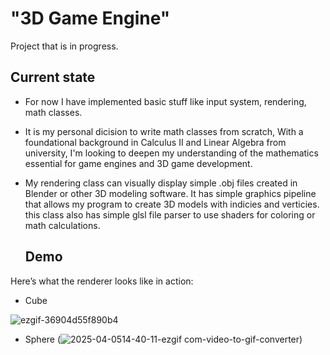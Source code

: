 # "3D Game Engine"

Project that is in progress.

## Current state

- For now I have implemented basic stuff like input system, rendering, math classes.  
- It is my personal dicision to write math classes from scratch, With a foundational background in Calculus II and Linear Algebra from university,
  I'm looking to deepen my understanding of the mathematics essential for game engines and 3D game development. 
- My rendering class can visually display simple .obj files created in Blender or other 3D modeling software. It has simple graphics pipeline
  that allows my program to create 3D models with indicies and verticies.
  this class also has simple glsl file parser to use shaders for coloring or math calculations.


  ## Demo

Here’s what the renderer looks like in action:
- Cube
  
![ezgif-36904d55f890b4](https://github.com/user-attachments/assets/ef577ce1-3e7b-4ea1-a0ee-96226bc018e3)


- Sphere
(![2025-04-0514-40-11-ezgif com-video-to-gif-converter](https://github.com/user-attachments/assets/1a0d2b31-14bc-44bc-98c8-ca1120855376))
